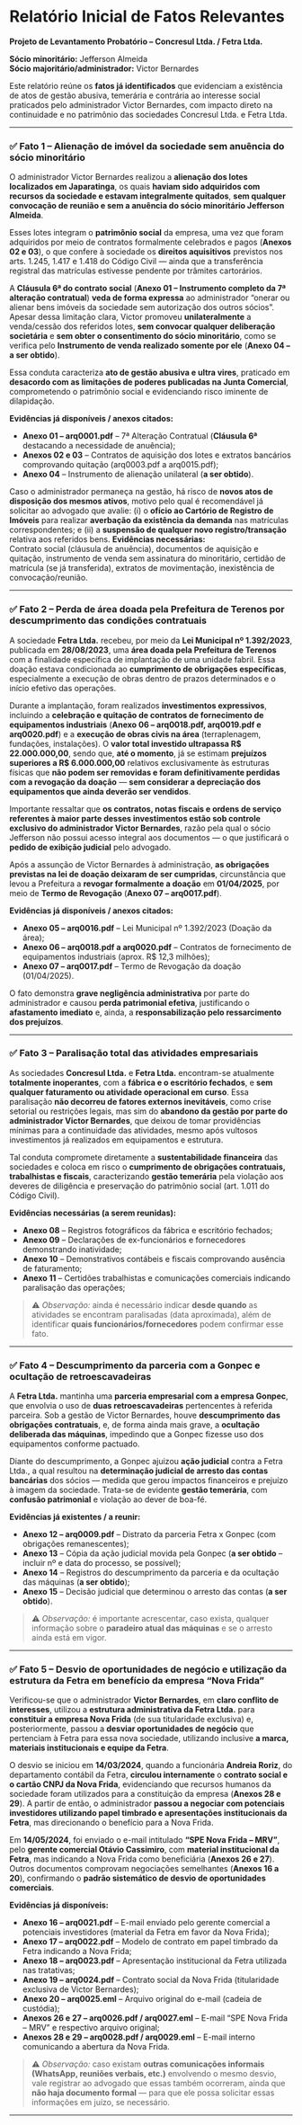 # Relatório Inicial de Fatos Relevantes  

**Projeto de Levantamento Probatório – Concresul Ltda. / Fetra Ltda.**

**Sócio minoritário:** Jefferson Almeida  
**Sócio majoritário/administrador:** Victor Bernardes  

Este relatório reúne os **fatos já identificados** que evidenciam a existência de atos de gestão abusiva, temerária e contrária ao interesse social praticados pelo administrador Victor Bernardes, com impacto direto na continuidade e no patrimônio das sociedades Concresul Ltda. e Fetra Ltda.

---

### ✅ Fato 1 – Alienação de imóvel da sociedade sem anuência do sócio minoritário

O administrador Victor Bernardes realizou a **alienação dos lotes localizados em Japaratinga**, os quais **haviam sido adquiridos com recursos da sociedade e estavam integralmente quitados**, **sem qualquer convocação de reunião e sem a anuência do sócio minoritário Jefferson Almeida**.

Esses lotes integram o **patrimônio social** da empresa, uma vez que foram adquiridos por meio de contratos formalmente celebrados e pagos (**Anexos 02 e 03**), o que confere à sociedade os **direitos aquisitivos** previstos nos arts. 1.245, 1.417 e 1.418 do Código Civil — ainda que a transferência registral das matrículas estivesse pendente por trâmites cartorários.

A **Cláusula 6ª do contrato social** (**Anexo 01 – Instrumento completo da 7ª alteração contratual**) **veda de forma expressa** ao administrador “onerar ou alienar bens imóveis da sociedade sem autorização dos outros sócios”.
Apesar dessa limitação clara, Victor promoveu **unilateralmente** a venda/cessão dos referidos lotes, **sem convocar qualquer deliberação societária** e **sem obter o consentimento do sócio minoritário**, como se verifica pelo **Instrumento de venda realizado somente por ele** (**Anexo 04 – a ser obtido**).

Essa conduta caracteriza **ato de gestão abusiva e ultra vires**, praticado em **desacordo com as limitações de poderes publicadas na Junta Comercial**, comprometendo o patrimônio social e evidenciando risco iminente de dilapidação.

**Evidências já disponíveis / anexos citados:**

* **Anexo 01 – arq0001.pdf** – 7ª Alteração Contratual (**Cláusula 6ª** destacando a necessidade de anuência);
* **Anexos 02 e 03** – Contratos de aquisição dos lotes e extratos bancários comprovando quitação (arq0003.pdf a arq0015.pdf);
* **Anexo 04** – Instrumento de alienação unilateral (**a ser obtido**).

Caso o administrador permaneça na gestão, há risco de **novos atos de disposição dos mesmos ativos**, motivo pelo qual é recomendável já solicitar ao advogado que avalie:
(i) o **ofício ao Cartório de Registro de Imóveis** para realizar **averbação da existência da demanda** nas matrículas correspondentes; e
(ii) a **suspensão de qualquer novo registro/transação** relativa aos referidos bens.
**Evidências necessárias:**  
Contrato social (cláusula de anuência), documentos de aquisição e quitação, instrumento de venda sem assinatura do minoritário, certidão de matrícula (se já transferida), extratos de movimentação, inexistência de convocação/reunião.

---

### ✅ Fato 2 – Perda de área doada pela Prefeitura de Terenos por descumprimento das condições contratuais

A sociedade **Fetra Ltda.** recebeu, por meio da **Lei Municipal nº 1.392/2023**, publicada em **28/08/2023**, uma **área doada pela Prefeitura de Terenos** com a finalidade específica de implantação de uma unidade fabril. Essa doação estava condicionada ao **cumprimento de obrigações específicas**, especialmente a execução de obras dentro de prazos determinados e o início efetivo das operações.

Durante a implantação, foram realizados **investimentos expressivos**, incluindo a **celebração e quitação de contratos de fornecimento de equipamentos industriais** (**Anexo 06 – arq0018.pdf, arq0019.pdf e arq0020.pdf**) e a **execução de obras civis na área** (terraplenagem, fundações, instalações).
O **valor total investido ultrapassa R\$ 22.000.000,00**, sendo que, **até o momento**, já se estimam **prejuízos superiores a R\$ 6.000.000,00** relativos exclusivamente às estruturas físicas que **não podem ser removidas e foram definitivamente perdidas com a revogação da doação** — **sem considerar a depreciação dos equipamentos que ainda deverão ser vendidos**.

Importante ressaltar que **os contratos, notas fiscais e ordens de serviço referentes à maior parte desses investimentos estão sob controle exclusivo do administrador Victor Bernardes**, razão pela qual o sócio Jefferson não possui acesso integral aos documentos — o que justificará o **pedido de exibição judicial** pelo advogado.

Após a assunção de Victor Bernardes à administração, **as obrigações previstas na lei de doação deixaram de ser cumpridas**, circunstância que levou a Prefeitura a **revogar formalmente a doação** em **01/04/2025**, por meio de **Termo de Revogação** (**Anexo 07 – arq0017.pdf**).

**Evidências já disponíveis / anexos citados:**

* **Anexo 05 – arq0016.pdf** – Lei Municipal nº 1.392/2023 (Doação da área);
* **Anexo 06 – arq0018.pdf a arq0020.pdf** – Contratos de fornecimento de equipamentos industriais (aprox. R\$ 12,3 milhões);
* **Anexo 07 – arq0017.pdf** – Termo de Revogação da doação (01/04/2025).

O fato demonstra **grave negligência administrativa** por parte do administrador e causou **perda patrimonial efetiva**, justificando o **afastamento imediato** e, ainda, a **responsabilização pelo ressarcimento dos prejuízos**.

---

### ✅ Fato 3 – Paralisação total das atividades empresariais

As sociedades **Concresul Ltda.** e **Fetra Ltda.** encontram-se atualmente **totalmente inoperantes**, com a **fábrica e o escritório fechados**, e **sem qualquer faturamento ou atividade operacional em curso**.
Essa paralisação **não decorreu de fatores externos inevitáveis**, como crise setorial ou restrições legais, mas sim do **abandono da gestão por parte do administrador Victor Bernardes**, que deixou de tomar providências mínimas para a continuidade das atividades, mesmo após vultosos investimentos já realizados em equipamentos e estrutura.

Tal conduta compromete diretamente a **sustentabilidade financeira** das sociedades e coloca em risco o **cumprimento de obrigações contratuais, trabalhistas e fiscais**, caracterizando **gestão temerária** pela violação aos deveres de diligência e preservação do patrimônio social (art. 1.011 do Código Civil).

**Evidências necessárias (a serem reunidas):**

* **Anexo 08** – Registros fotográficos da fábrica e escritório fechados;
* **Anexo 09** – Declarações de ex-funcionários e fornecedores demonstrando inatividade;
* **Anexo 10** – Demonstrativos contábeis e fiscais comprovando ausência de faturamento;
* **Anexo 11** – Certidões trabalhistas e comunicações comerciais indicando paralisação das operações;

> ⚠️ *Observação:* ainda é necessário indicar **desde quando** as atividades se encontram paralisadas (data aproximada), além de identificar **quais funcionários/fornecedores** podem confirmar esse fato.

---

### ✅ Fato 4 – Descumprimento da parceria com a Gonpec e ocultação de retroescavadeiras

A **Fetra Ltda.** mantinha uma **parceria empresarial com a empresa Gonpec**, que envolvia o uso de **duas retroescavadeiras** pertencentes à referida parceira. Sob a gestão de Victor Bernardes, houve **descumprimento das obrigações contratuais**, e, de forma ainda mais grave, a **ocultação deliberada das máquinas**, impedindo que a Gonpec fizesse uso dos equipamentos conforme pactuado.

Diante do descumprimento, a Gonpec ajuizou **ação judicial** contra a Fetra Ltda., a qual resultou na **determinação judicial de arresto das contas bancárias** dos sócios — medida que gerou impactos financeiros e prejuízo à imagem da sociedade. Trata-se de evidente **gestão temerária**, com **confusão patrimonial** e violação ao dever de boa-fé.

**Evidências já existentes / a reunir:**

* **Anexo 12 – arq0009.pdf** – Distrato da parceria Fetra x Gonpec (com obrigações remanescentes);
* **Anexo 13** – Cópia da ação judicial movida pela Gonpec (**a ser obtido** – incluir nº e data do processo, se possível);
* **Anexo 14** – Registros do descumprimento da parceria e da ocultação das máquinas (**a ser obtido**);
* **Anexo 15** – Decisão judicial que determinou o arresto das contas (**a ser obtido**).

> ⚠️ *Observação:* é importante acrescentar, caso exista, qualquer informação sobre o **paradeiro atual das máquinas** e se o arresto ainda está em vigor.

---


### ✅ Fato 5 – Desvio de oportunidades de negócio e utilização da estrutura da Fetra em benefício da empresa “Nova Frida”

Verificou-se que o administrador **Victor Bernardes**, em **claro conflito de interesses**, utilizou a **estrutura administrativa da Fetra Ltda.** para **constituir a empresa Nova Frida** (de sua titularidade exclusiva) e, posteriormente, passou a **desviar oportunidades de negócio** que pertenciam à Fetra para essa nova sociedade, utilizando inclusive **a marca, materiais institucionais e equipe da Fetra**.

O desvio se iniciou em **14/03/2024**, quando a funcionária **Andreia Roriz**, do departamento contábil da Fetra, **circulou internamente** o **contrato social e o cartão CNPJ da Nova Frida**, evidenciando que recursos humanos da sociedade foram utilizados para a constituição da empresa (**Anexos 28 e 29**).
A partir de então, o administrador **passou a negociar com potenciais investidores utilizando papel timbrado e apresentações institucionais da Fetra**, mas direcionando o benefício para a Nova Frida.

Em **14/05/2024**, foi enviado o e-mail intitulado **“SPE Nova Frida – MRV”**, pelo **gerente comercial Otávio Cassimiro**, com **material institucional da Fetra**, mas indicando a Nova Frida como beneficiária (**Anexos 26 e 27**).
Outros documentos comprovam negociações semelhantes (**Anexos 16 a 20**), confirmando o **padrão sistemático de desvio de oportunidades comerciais**.

**Evidências já disponíveis:**

* **Anexo 16 – arq0021.pdf** – E-mail enviado pelo gerente comercial a potenciais investidores (material da Fetra em favor da Nova Frida);
* **Anexo 17 – arq0022.pdf** – Modelo de contrato em papel timbrado da Fetra indicando a Nova Frida;
* **Anexo 18 – arq0023.pdf** – Apresentação institucional da Fetra utilizada nas tratativas;
* **Anexo 19 – arq0024.pdf** – Contrato social da Nova Frida (titularidade exclusiva de Victor Bernardes);
* **Anexo 20 – arq0025.eml** – Arquivo original do e-mail (cadeia de custódia);
* **Anexos 26 e 27 – arq0026.pdf / arq0027.eml** – E-mail “SPE Nova Frida – MRV” e respectivo arquivo original;
* **Anexos 28 e 29 – arq0028.pdf / arq0029.eml** – E-mail interno comunicando a abertura da Nova Frida.

> ⚠️ *Observação:* caso existam **outras comunicações informais (WhatsApp, reuniões verbais, etc.)** envolvendo o mesmo desvio, vale registrar ao advogado que essas também ocorreram, ainda que **não haja documento formal** — para que ele possa solicitar essas informações em juízo, se necessário.

---
